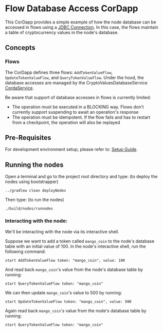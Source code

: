 # Flow Database Access CorDapp 
This CorDapp provides a simple example of how the node database can be accessed in flows using a [JDBC Connection](https://docs.corda.net/docs/corda-os/api-persistence.html#jdbc-session). In this case, the flows
maintain a table of cryptocurrency values in the node's database.


## Concepts

### Flows

The CorDapp defines three flows: `AddTokenValueFlow`, `UpdateTokenValueFlow`, and `QueryTokenValueFlow`. Under the hood, the database accesses are managed by the CryptoValuesDatabaseService [CordaService](https://training.corda.net/corda-details/automation/#services).

Be aware that support of database accesses in flows is currently limited:

* The operation must be executed in a BLOCKING way. Flows don't currently support suspending to await an operation's response
* The operation must be idempotent. If the flow fails and has to restart from a checkpoint, the operation will also be replayed


## Pre-Requisites

For development environment setup, please refer to: [Setup Guide](https://docs.corda.net/getting-set-up.html).


## Running the nodes


Open a terminal and go to the project root directory and type: (to deploy the nodes using bootstrapper)
```
../gradlew clean deployNodes
```
Then type: (to run the nodes)
```
./build/nodes/runnodes
```

### Interacting with the node:

We'll be interacting with the node via its interactive shell.

Suppose we want to add a token called `mango_coin` to the node's database table with an initial value of 100. In the
node's interactive shell, run the following command:

    start AddTokenValueFlow token: "mango_coin", value: 100

And read back `mango_coin`'s value from the node's database table by running:

    start QueryTokenValueFlow token: "mango_coin"

We can then update `mango_coin`'s value to 500 by running:

    start UpdateTokenValueFlow token: "mango_coin", value: 500

Again read back `mango_coin`'s value from the node's database table by running:

    start QueryTokenValueFlow token: "mango_coin"
